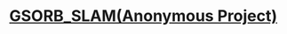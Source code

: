 # <a href="https://aczheng-cai.github.io/Anoy-gsorb-slam.github.io/">GSORB_SLAM(Anonymous Project)</a>

